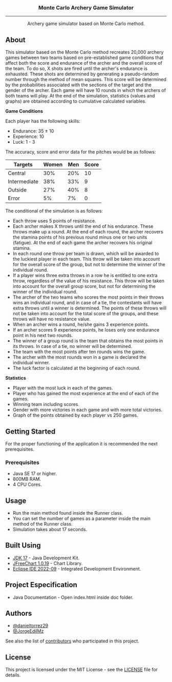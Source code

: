 <h3 align="center">Monte Carlo Archery Game Simulator</h3>

---

<p align="center"> Archery game simulator based on Monte Carlo method.
    <br> 
</p>


## **About**

This simulator based on the Monte Carlo method recreates 20,000 archery games between two teams based on pre-established game conditions that affect both the score and endurance of the archer and the overall score of the team. To do so, X shots are fired until the archer's endurance is exhausted. These shots are determined by generating a pseudo-random number through the method of mean squares. This score will be determined by the probabilities associated with the sections of the target and the gender of the archer. Each game will have 10 rounds in which the archers of both teams will play. At the end of the simulation, statistics (values and graphs) are obtained according to cumulative calculated variables.

**Game Conditions**

Each player has the following skills:

- Endurance: 35 ± 10
- Experience: 10
- Luck: 1 - 3

The accuracy, score and error data for the pitches would be as follows:

| Targets      | Women | Men | Score |
| ------------ | ----- | --- | ----- |
| Central      | 30%   | 20% | 10    |
| Intermediate | 38%   | 33% | 9     |
| Outside      | 27%   | 40% | 8     |
| Error        | 5%    | 7%  | 0     |

The conditional of the simulation is as follows:

- Each throw uses 5 points of resistance.
- Each archer makes X throws until the end of his endurance. These throws make up a round. At the end of each round, the archer recovers the stamina points of his previous round minus one or two units (fatigue). At the end of each game the archer recovers his original stamina.
- In each round one throw per team is drawn, which will be awarded to the luckiest player in each team. This throw will be taken into account for the overall score of the group, but not to determine the winner of the individual round.
- If a player wins three extra throws in a row he is entitled to one extra throw, regardless of the value of his resistance. This throw will be taken into account for the overall group score, but not for determining the winner of the individual round.
- The archer of the two teams who scores the most points in their throws wins an individual round, and in case of a tie, the contestants will have extra throws until a winner is determined. The points of these throws will not be taken into account for the total score of the groups, and these throws will have no resistance value.
- When an archer wins a round, he/she gains 3 experience points.
- If an archer scores 9 experience points, he loses only one endurance point in his next two rounds.
- The winner of a group round is the team that obtains the most points in its throws. In case of a tie, no winner will be determined.
- The team with the most points after ten rounds wins the game.
- The archer with the most rounds won in a game is declared the individual winner.
- The luck factor is calculated at the beginning of each round.

**Statistics**

- Player with the most luck in each of the games.
- Player who has gained the most experience at the end of each of the games.
- Winning team including scores.
- Gender with more victories in each game and with more total victories.
- Graph of the points obtained by each player vs 250 games.

## **Getting Started**

For the proper functioning of the application it is recommended the next prerequisites.

### **Prerequisites**

- Java SE 17 or higher.
- 800MB RAM.
- 4 CPU Cores.

## **Usage**

- Run the main method found inside the Runner class.
- You can set the number of games as a parameter inside the main method of the Runner class.
- Simulation takes about 17 seconds.

## **Built Using**

- [JDK 17](https://docs.oracle.com/en/java/javase/17/docs/api/index.html) - Java Development Kit.
- [JFreeChart 1.0.19](https://www.jfree.org/jfreechart/api/javadoc/index.html) - Chart Library.
- [Eclipse IDE 2022-09](https://eclipseide.org) - Integrated Development Environment.

## **Project Especification**

- Java Documentation - Open index.html inside doc folder.

## **Authors**

- [@danieltorrez29](https://github.com/danieltorrez29)
- [@JorgeEdilMz](https://github.com/JorgeEdilMz)

See also the list of [contributors](https://github.com/danieltorrez29/MonteCarloArcheryGameSimulator/graphs/contributors) who participated in this project.

## **License**

This project is licensed under the MIT License - see the [LICENSE](LICENSE) file for details.

